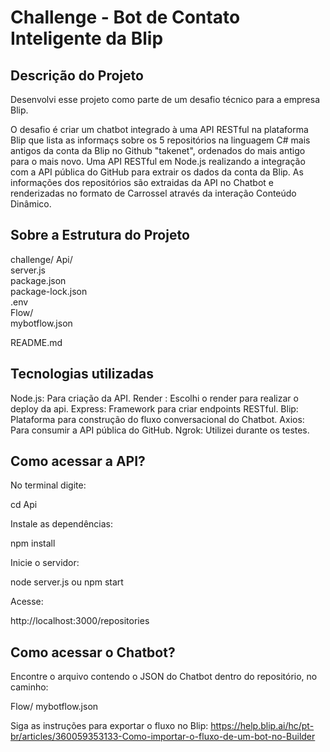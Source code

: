 # Challenge - Bot de Contato Inteligente da Blip

## Descrição do Projeto

Desenvolvi esse projeto como parte de um desafio técnico para a empresa Blip.

O desafio é criar um chatbot integrado à uma API RESTful na plataforma Blip que lista as informaçs sobre os 5 repositórios na linguagem C# mais antigos da conta da Blip no Github "takenet", ordenados do mais antigo para o mais novo. 
Uma API RESTful em Node.js realizando a integração com a API pública do GitHub para extrair os dados da conta da Blip.
As informações dos repositórios são extraidas da API no Chatbot e renderizadas no formato de Carrossel através da interação Conteúdo Dinâmico.





## Sobre a Estrutura do Projeto
challenge/
Api/     
    server.js           
    package.json       
    package-lock.json   
    .env                      
Flow/                   
    mybotflow.json      

README.md              


## Tecnologias utilizadas

Node.js: Para criação da API.
Render : Escolhi o render para realizar o deploy da api.
Express: Framework para criar endpoints RESTful.
Blip: Plataforma para construção do fluxo conversacional do Chatbot.
Axios: Para consumir a API pública do GitHub.
Ngrok: Utilizei durante os testes.

## Como acessar a API?

No terminal digite:

cd Api

Instale as dependências:

npm install

Inicie o servidor:

node server.js
ou
npm start

Acesse:

http://localhost:3000/repositories

## Como acessar o Chatbot?


Encontre o arquivo contendo o JSON do Chatbot dentro do repositório, no caminho:

Flow/
    mybotflow.json

Siga as instruções para exportar o fluxo no Blip: https://help.blip.ai/hc/pt-br/articles/360059353133-Como-importar-o-fluxo-de-um-bot-no-Builder








